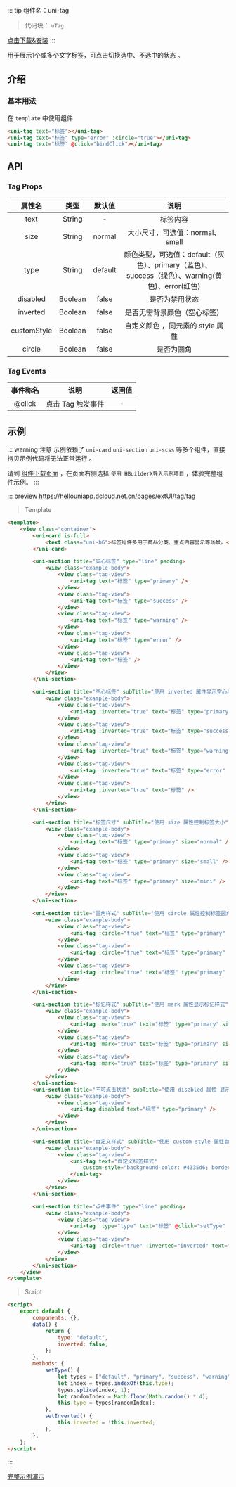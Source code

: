 
::: tip 组件名：uni-tag
> 代码块： `uTag`

[点击下载&安装](https://ext.dcloud.net.cn/plugin?name=uni-tag)
:::

用于展示1个或多个文字标签，可点击切换选中、不选中的状态 。

## 介绍
### 基本用法

在 ``template`` 中使用组件
```html
<uni-tag text="标签"></uni-tag>
<uni-tag text="标签" type="error" :circle="true"></uni-tag>
<uni-tag text="标签" @click="bindClick"></uni-tag>
```

## API

### Tag Props

|属性名		|类型		|默认值	|说明																											|
|:-:			|:-:		|:-:		|:-:																											|
|text			|String	|-			|标签内容																										|
|size			|String	|normal	|大小尺寸，可选值：normal、small																				|
|type			|String	|default|颜色类型，可选值：default（灰色）、primary（蓝色）、success（绿色）、warning(黄色)、error(红色)|
|disabled	|Boolean|false	|是否为禁用状态																									|
|inverted	|Boolean|false	|是否无需背景颜色（空心标签）																					|
|customStyle	|Boolean|false	|自定义颜色 ，同元素的 style 属性																					|
|circle		|Boolean|false	|是否为圆角																										|


### Tag Events

|事件称名		|说明							|返回值	|
|:-:			|:-:							|:-:	|
|@click		|点击 Tag 触发事件	|-		|



## 示例
::: warning 注意
示例依赖了 `uni-card` `uni-section` `uni-scss` 等多个组件，直接拷贝示例代码将无法正常运行 。

请到 [组件下载页面](https://ext.dcloud.net.cn/plugin?name=uni-tag) ，在页面右侧选择 `使用 HBuilderX导入示例项目` ，体验完整组件示例。
:::

::: preview https://hellouniapp.dcloud.net.cn/pages/extUI/tag/tag
> Template
``` html
<template>
	<view class="container">
		<uni-card is-full>
			<text class="uni-h6">标签组件多用于商品分类、重点内容显示等场景。</text>
		</uni-card>

		<uni-section title="实心标签" type="line" padding>
			<view class="example-body">
				<view class="tag-view">
					<uni-tag text="标签" type="primary" />
				</view>
				<view class="tag-view">
					<uni-tag text="标签" type="success" />
				</view>
				<view class="tag-view">
					<uni-tag text="标签" type="warning" />
				</view>
				<view class="tag-view">
					<uni-tag text="标签" type="error" />
				</view>
				<view class="tag-view">
					<uni-tag text="标签" />
				</view>
			</view>
		</uni-section>

		<uni-section title="空心标签" subTitle="使用 inverted 属性显示空心表签" type="line" padding>
			<view class="example-body">
				<view class="tag-view">
					<uni-tag :inverted="true" text="标签" type="primary" />
				</view>
				<view class="tag-view">
					<uni-tag :inverted="true" text="标签" type="success" />
				</view>
				<view class="tag-view">
					<uni-tag :inverted="true" text="标签" type="warning" />
				</view>
				<view class="tag-view">
					<uni-tag :inverted="true" text="标签" type="error" />
				</view>
				<view class="tag-view">
					<uni-tag :inverted="true" text="标签" />
				</view>
			</view>
		</uni-section>

		<uni-section title="标签尺寸" subTitle="使用 size 属性控制标签大小" type="line" padding>
			<view class="example-body">
				<view class="tag-view">
					<uni-tag text="标签" type="primary" size="normal" />
				</view>
				<view class="tag-view">
					<uni-tag text="标签" type="primary" size="small" />
				</view>
				<view class="tag-view">
					<uni-tag text="标签" type="primary" size="mini" />
				</view>
			</view>
		</uni-section>

		<uni-section title="圆角样式" subTitle="使用 circle 属性控制标签圆角" type="line" padding>
			<view class="example-body">
				<view class="tag-view">
					<uni-tag :circle="true" text="标签" type="primary" />
				</view>
				<view class="tag-view">
					<uni-tag :circle="true" text="标签" type="primary" size="small" />
				</view>
				<view class="tag-view">
					<uni-tag :circle="true" text="标签" type="primary" size="mini" />
				</view>
			</view>
		</uni-section>

		<uni-section title="标记样式" subTitle="使用 mark 属性显示标记样式" type="line" padding>
			<view class="example-body">
				<view class="tag-view">
					<uni-tag :mark="true" text="标签" type="primary" size="default" />
				</view>
				<view class="tag-view">
					<uni-tag :mark="true" text="标签" type="primary" size="small" />
				</view>
				<view class="tag-view">
					<uni-tag :mark="true" text="标签" type="primary" size="mini" />
				</view>
			</view>
		</uni-section>
		<uni-section title="不可点击状态" subTitle="使用 disabled 属性 显示禁用样式" type="line" padding>
			<view class="example-body">
				<view class="tag-view">
					<uni-tag disabled text="标签" type="primary" />
				</view>
			</view>
		</uni-section>

		<uni-section title="自定义样式" subTitle="使用 custom-style 属性自定义样式" type="line" padding>
			<view class="example-body">
				<view class="tag-view">
					<uni-tag text="自定义标签样式"
						custom-style="background-color: #4335d6; border-color: #4335d6; color: #fff;">
					</uni-tag>
				</view>
			</view>
		</uni-section>

		<uni-section title="点击事件" type="line" padding>
			<view class="example-body">
				<view class="tag-view">
					<uni-tag :type="type" text="标签" @click="setType" />
				</view>
				<view class="tag-view">
					<uni-tag :circle="true" :inverted="inverted" text="标签" type="primary" @click="setInverted" />
				</view>
			</view>
		</uni-section>
	</view>
</template>
```
> Script

```html
<script>
	export default {
		components: {},
		data() {
			return {
				type: "default",
				inverted: false,
			};
		},
		methods: {
			setType() {
				let types = ["default", "primary", "success", "warning", "error"];
				let index = types.indexOf(this.type);
				types.splice(index, 1);
				let randomIndex = Math.floor(Math.random() * 4);
				this.type = types[randomIndex];
			},
			setInverted() {
				this.inverted = !this.inverted;
			},
		},
	};
</script>

```
:::

[完整示例演示](https://hellouniapp.dcloud.net.cn/pages/extUI/tag/tag)